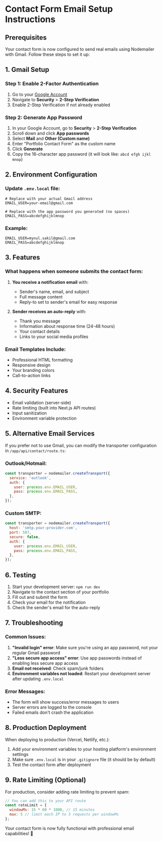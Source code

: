 # Contact Form Email Setup Instructions

## Prerequisites
Your contact form is now configured to send real emails using Nodemailer with Gmail. Follow these steps to set it up:

## 1. Gmail Setup

### Step 1: Enable 2-Factor Authentication
1. Go to your [Google Account](https://myaccount.google.com/)
2. Navigate to **Security** > **2-Step Verification**
3. Enable 2-Step Verification if not already enabled

### Step 2: Generate App Password
1. In your Google Account, go to **Security** > **2-Step Verification**
2. Scroll down and click **App passwords**
3. Select **Mail** and **Other (Custom name)**
4. Enter "Portfolio Contact Form" as the custom name
5. Click **Generate**
6. Copy the 16-character app password (it will look like: `abcd efgh ijkl mnop`)

## 2. Environment Configuration

### Update `.env.local` file:
```env
# Replace with your actual Gmail address
EMAIL_USER=your-email@gmail.com

# Replace with the app password you generated (no spaces)
EMAIL_PASS=abcdefghijklmnop
```

### Example:
```env
EMAIL_USER=mynul.sakil@gmail.com
EMAIL_PASS=abcdefghijklmnop
```

## 3. Features

### What happens when someone submits the contact form:

1. **You receive a notification email** with:
   - Sender's name, email, and subject
   - Full message content
   - Reply-to set to sender's email for easy response

2. **Sender receives an auto-reply** with:
   - Thank you message
   - Information about response time (24-48 hours)
   - Your contact details
   - Links to your social media profiles

### Email Templates Include:
- Professional HTML formatting
- Responsive design
- Your branding colors
- Call-to-action links

## 4. Security Features

- Email validation (server-side)
- Rate limiting (built into Next.js API routes)
- Input sanitization
- Environment variable protection

## 5. Alternative Email Services

If you prefer not to use Gmail, you can modify the transporter configuration in `/app/api/contact/route.ts`:

### Outlook/Hotmail:
```javascript
const transporter = nodemailer.createTransport({
  service: 'outlook',
  auth: {
    user: process.env.EMAIL_USER,
    pass: process.env.EMAIL_PASS,
  },
});
```

### Custom SMTP:
```javascript
const transporter = nodemailer.createTransport({
  host: 'smtp.your-provider.com',
  port: 587,
  secure: false,
  auth: {
    user: process.env.EMAIL_USER,
    pass: process.env.EMAIL_PASS,
  },
});
```

## 6. Testing

1. Start your development server: `npm run dev`
2. Navigate to the contact section of your portfolio
3. Fill out and submit the form
4. Check your email for the notification
5. Check the sender's email for the auto-reply

## 7. Troubleshooting

### Common Issues:

1. **"Invalid login" error**: Make sure you're using an app password, not your regular Gmail password
2. **"Less secure app access" error**: Use app passwords instead of enabling less secure app access
3. **Email not received**: Check spam/junk folders
4. **Environment variables not loaded**: Restart your development server after updating `.env.local`

### Error Messages:
- The form will show success/error messages to users
- Server errors are logged to the console
- Failed emails don't crash the application

## 8. Production Deployment

When deploying to production (Vercel, Netlify, etc.):

1. Add your environment variables to your hosting platform's environment settings
2. Make sure `.env.local` is in your `.gitignore` file (it should be by default)
3. Test the contact form after deployment

## 9. Rate Limiting (Optional)

For production, consider adding rate limiting to prevent spam:

```javascript
// You can add this to your API route
const rateLimit = {
  windowMs: 15 * 60 * 1000, // 15 minutes
  max: 5 // limit each IP to 5 requests per windowMs
};
```

Your contact form is now fully functional with professional email capabilities! 🎉